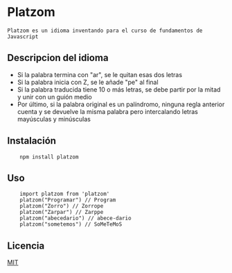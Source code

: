 # Platzom
	
	Platzom es un idioma inventando para el curso de fundamentos de Javascript


## Descripcion del idioma	

- Si la palabra termina con "ar", se le quitan esas dos letras
- Si la palabra inicia con Z, se le añade "pe" al final
- Si la palabra traducida tiene 10 o más letras, se debe partir por la mitad y unir con un guión medio
- Por último, si la palabra original es un palíndromo, ninguna regla anterior cuenta y se devuelve la misma palabra pero intercalando letras mayúsculas y minúsculas

## Instalación

```
	npm install platzom
```

## Uso
```
	import platzom from 'platzom'
	platzom("Programar") // Program
	platzom("Zorro") // Zorrope
	platzom("Zarpar") // Zarppe
	platzom("abecedario") // abece-dario
	platzom("sometemos") // SoMeTeMoS
```


## Licencia

[MIT](https://opensource.org/licenses/MIT)
